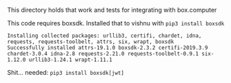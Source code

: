 This directory holds that work and tests for integrating with box.computer

This code requires boxsdk. Installed that to vishnu with `pip3 install boxsdk`

```
Installing collected packages: urllib3, certifi, chardet, idna, requests, requests-toolbelt, attrs, six, wrapt, boxsdk
Successfully installed attrs-19.1.0 boxsdk-2.3.2 certifi-2019.3.9 chardet-3.0.4 idna-2.8 requests-2.21.0 requests-toolbelt-0.9.1 six-1.12.0 urllib3-1.24.1 wrapt-1.11.1                
```
Shit... needed:
`pip3 install boxsdk[jwt]`
